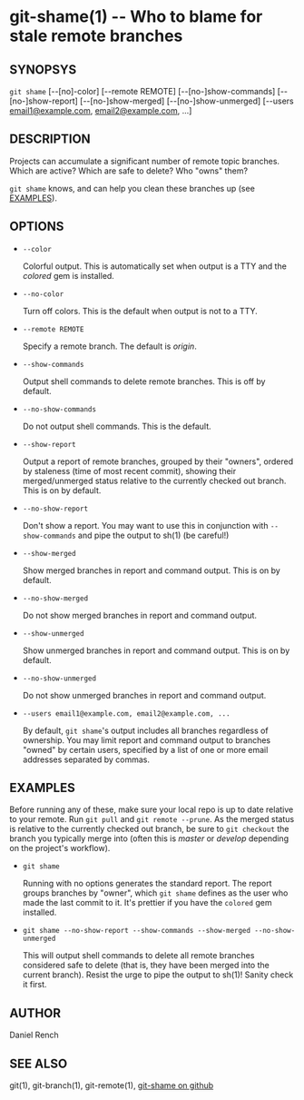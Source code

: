 git-shame(1) -- Who to blame for stale remote branches
======================================================

## SYNOPSYS

`git shame` [--[no]-color] [--remote REMOTE] [--[no-]show-commands] [--[no-]show-report] [--[no-]show-merged] [--[no-]show-unmerged] [--users email1@example.com, email2@example.com, ...]

## DESCRIPTION

Projects can accumulate a significant number of remote topic branches.
Which are active? Which are safe to delete? Who "owns" them?

`git shame` knows, and can help you clean these branches up (see [EXAMPLES]).

## OPTIONS

* `--color`

  Colorful output. This is automatically set when output is a TTY and
  the _colored_ gem is installed.

* `--no-color`

  Turn off colors. This is the default when output is not to a TTY.

* `--remote REMOTE`

  Specify a remote branch. The default is _origin_.

* `--show-commands`

  Output shell commands to delete remote branches. This is off by default.

* `--no-show-commands`

  Do not output shell commands. This is the default.

* `--show-report`

  Output a report of remote branches, grouped by their "owners", ordered by
  staleness (time of most recent commit), showing their merged/unmerged status
  relative to the currently checked out branch. This is on by default.

* `--no-show-report`

  Don't show a report. You may want to use this in conjunction with
  `--show-commands` and pipe the output to sh(1) (be careful!)

* `--show-merged`

  Show merged branches in report and command output. This is on by default.

* `--no-show-merged`

  Do not show merged branches in report and command output.

* `--show-unmerged`

  Show unmerged branches in report and command output. This is on by default.

* `--no-show-unmerged`

  Do not show unmerged branches in report and command output.

* `--users email1@example.com, email2@example.com, ...`

  By default, `git shame`'s output includes all branches regardless of ownership.
  You may limit report and command output to branches "owned" by certain users,
  specified by a list of one or more email addresses separated by commas.

## EXAMPLES

Before running any of these, make sure your local repo is up to date
relative to your remote. Run `git pull` and `git remote --prune`.
As the merged status is relative to the currently checked out branch,
be sure to `git checkout` the branch you typically merge into (often this
is _master_ or _develop_ depending on the project's workflow).

* `git shame`

  Running with no options generates the standard report.
  The report groups branches by "owner", which `git shame` defines as
  the user who made the last commit to it.
  It's prettier if you have the `colored` gem installed.

* `git shame --no-show-report --show-commands --show-merged --no-show-unmerged`

  This will output shell commands to delete all remote branches considered
  safe to delete (that is, they have been merged into the current branch).
  Resist the urge to pipe the output to sh(1)! Sanity check it first.

## AUTHOR

Daniel Rench

## SEE ALSO

git(1), git-branch(1), git-remote(1), [git-shame on github](https://github.com/drench/git-shame)


[SYNOPSYS]: #SYNOPSYS "SYNOPSYS"
[DESCRIPTION]: #DESCRIPTION "DESCRIPTION"
[OPTIONS]: #OPTIONS "OPTIONS"
[EXAMPLES]: #EXAMPLES "EXAMPLES"
[AUTHOR]: #AUTHOR "AUTHOR"
[SEE ALSO]: #SEE-ALSO "SEE ALSO"


[git-shame(1)]: git-shame.1.html

